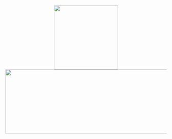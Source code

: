 [github]:"https://user-images.githubusercontent.com/60987359/110144629-d5e69b00-7dd8-11eb-87e9-603d613ff9d8.png"
[twitter]:https://user-images.githubusercontent.com/60987359/110144636-d7b05e80-7dd8-11eb-8df6-a31a0c832275.png
[facebook]:https://user-images.githubusercontent.com/60987359/110144639-d8e18b80-7dd8-11eb-802e-722045971ed9.png
[snapchat]:https://user-images.githubusercontent.com/60987359/110144767-fd3d6800-7dd8-11eb-91a3-8e36cb6d30ed.png

<p align="right">
  <img src="https://user-images.githubusercontent.com/60987359/110144629-d5e69b00-7dd8-11eb-87e9-603d613ff9d8.png" width="10" height="10" />
  &nbsp;
  &nbsp;
  &nbsp;
  &nbsp;
  <img src="https://user-images.githubusercontent.com/60987359/110201339-d9beff80-7e62-11eb-98d2-7079db37dacf.png" width="10" height="10" />
  &nbsp;
  &nbsp;
  &nbsp;
  &nbsp;
  <img src="https://user-images.githubusercontent.com/60987359/110144639-d8e18b80-7dd8-11eb-802e-722045971ed9.png" width="10" height="10" />
</p>

<p align="center">
  <img src="https://user-images.githubusercontent.com/60987359/110144767-fd3d6800-7dd8-11eb-91a3-8e36cb6d30ed.png" width="200" height="200" />
  <img src="https://pbs.twimg.com/profile_banners/2177054297/1512901091/1500x500" width="600" height="200"/>
</p>
